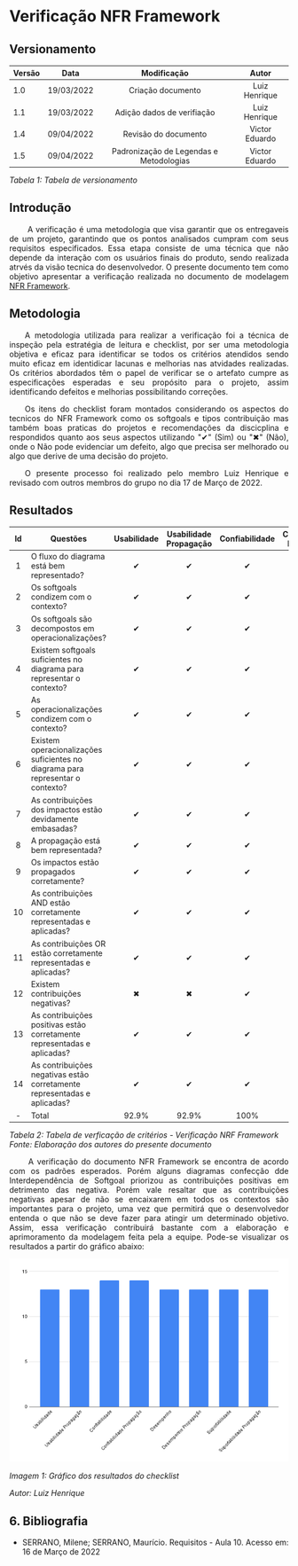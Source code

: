 # Verificação NFR Framework
## Versionamento
| Versão | Data | Modificação | Autor |
|-|-|:-:|:-:|
| 1.0 | 19/03/2022 | Criação documento | Luiz Henrique |
| 1.1 | 19/03/2022 | Adição dados de verifiação | Luiz Henrique |
| 1.4 | 09/04/2022 | Revisão do documento | Victor Eduardo |
| 1.5 | 09/04/2022 | Padronização de Legendas e Metodologias | Victor Eduardo |

*Tabela 1: Tabela de versionamento*

## Introdução
<p align="justify">&emsp;&emsp; A verificação é uma metodologia que visa garantir que os entregaveis de um projeto, garantindo que os pontos analisados cumpram com seus requisitos especificados. Essa etapa consiste de uma técnica que não depende da interação com os usuários finais do produto, sendo realizada atrvés da visão tecnica do desenvolvedor. O presente documento tem como objetivo apresentar a verificação realizada no documento de modelagem <a href="https://requisitos-de-software.github.io/2021.2-Tembici/modelagem/nfrframework/">NFR Framework</a>.</p>

## Metodologia
<p align="justify">&emsp;&emsp;A metodologia utilizada para realizar a verificação foi a técnica de inspeção pela estratégia de leitura e checklist, por ser uma metodologia objetiva e eficaz para identificar se todos os critérios atendidos sendo muito eficaz em identidicar lacunas e melhorias nas atvidades realizadas. Os critérios abordados têm o papel de verificar se o artefato cumpre as especificações esperadas e seu propósito para o projeto, assim identificando defeitos e melhorias possibilitando correções.</p>
<p align="justify">&emsp;&emsp;Os itens do checklist foram montados considerando os aspectos do tecnicos do NFR Framework como os softgoals e tipos contribuição mas também boas praticas do projetos e recomendações da discicplina e respondidos quanto aos seus aspectos utilizando "✔" (Sim) ou "✖" (Não), onde o Não pode evidenciar um  defeito, algo que precisa ser melhorado ou algo que derive de uma decisão do projeto.</p>
<p align="justify">&emsp;&emsp;O presente processo foi realizado pelo membro Luiz Henrique e revisado com outros membros do grupo no dia 17 de Março de 2022.</p>

## Resultados
| Id | Questões | Usabilidade | Usabilidade Propagação | Confiabilidade | Confiabilidade Propagação | Desempenho | Desempenho Propagação | Suportabilidade | Suportabilidade Propagação |
| :----: | ----------- | :---------: | :------------: | :--------: | :-------------: | :-------------: | :-------------: | :-------------: | :-------------: |
| 1 | O fluxo do diagrama está bem representado? | ✔ | ✔ | ✔ | ✔ | ✔ | ✔ | ✔ | ✔ |
| 2 | Os softgoals condizem com o contexto? | ✔ | ✔ | ✔ | ✔ | ✔ | ✔ | ✔ | ✔ |
| 3 | Os softgoals são decompostos em operacionalizações? | ✔ | ✔ | ✔ | ✔ | ✔ | ✔ | ✔ | ✔ |
| 4 | Existem softgoals suficientes no diagrama para representar o contexto? | ✔ | ✔ | ✔ | ✔ | ✔ | ✔ | ✔ | ✔ |
| 5 | As operacionalizações condizem com o contexto? | ✔ | ✔ | ✔ | ✔ | ✔ | ✔ | ✔ | ✔ |
| 6 | Existem operacionalizações suficientes no diagrama para representar o contexto? | ✔ | ✔ | ✔ | ✔ | ✔ | ✔ | ✔ | ✔ |
| 7 | As contribuições dos impactos estão devidamente embasadas? | ✔ | ✔ | ✔ | ✔ | ✔ | ✔ | ✔ | ✔ |
| 8 | A propagação está bem representada? | ✔ | ✔ | ✔ | ✔ | ✔ | ✔ | ✔ | ✔ |
| 9 | Os impactos estão propagados corretamente? | ✔ | ✔ | ✔ | ✔ | ✔ | ✔ | ✔ | ✔ |
| 10 | As contribuições AND estão corretamente representadas e aplicadas? | ✔ | ✔ | ✔ | ✔ | ✔ | ✔ | ✔ | ✔ |
| 11 | As contribuições OR estão corretamente representadas e aplicadas? | ✔ | ✔ | ✔ | ✔ | ✔ | ✔ | ✔ | ✔ |
| 12 | Existem contribuições negativas? | ✖ | ✖ | ✔ | ✔ | ✖  | ✖  | ✖  | ✖  |
| 13 | As contribuições positivas estão corretamente representadas e aplicadas? | ✔ | ✔ | ✔ | ✔ | ✔ | ✔ | ✔ | ✔ |
| 14 | As contribuições negativas estão corretamente representadas e aplicadas? | ✔ | ✔ | ✔ | ✔ | ✔ | ✔ | ✔ | ✔ |
|  -  | Total | 92.9% | 92.9% | 100% | 100% | 92.9% | 92.9% | 92.9% |  |

*Tabela 2: Tabela de verficação de critérios - Verificação NRF Framework*  
*Fonte: Elaboração dos autores do presente documento*

<p align="justify">&emsp;&emsp; A verificação do documento NFR Framework se encontra de acordo com os padrões esperados. Porém alguns diagramas confecção dde Interdependência de Softgoal priorizou as contribuições positivas em detrimento das negativa. Porém vale resaltar que as contribuições negativas apesar de não se encaixarem em todos os contextos são importantes para o projeto, uma vez que permitirá que o desenvolvedor entenda o que não se deve fazer para atingir um determinado objetivo. Assim, essa verificação contribuirá bastante com a elaboração e aprimoramento da modelagem feita pela a equipe. Pode-se visualizar os resultados a partir do gráfico abaixo:
</p>

![Grafico - Verificação - NRF Framework](../../assets/verificacao/istar/graficoNFR.png)  

*Imagem 1: Gráfico dos resultados do checklist*

*Autor: Luiz Henrique*

## 6. Bibliografia
- SERRANO, Milene; SERRANO, Maurício. Requisitos - Aula 10. Acesso em: 16 de Março de 2022